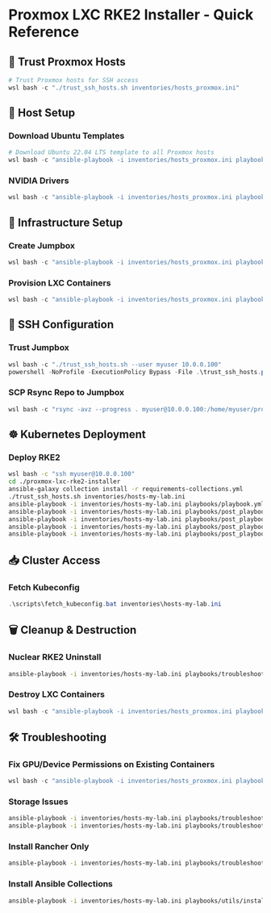 # Proxmox LXC RKE2 Installer - Quick Reference

## 🔐 Trust Proxmox Hosts

```Powershell
# Trust Proxmox hosts for SSH access
wsl bash -c "./trust_ssh_hosts.sh inventories/hosts_proxmox.ini"
```

## 🔧 Host Setup

### Download Ubuntu Templates
```Powershell
# Download Ubuntu 22.04 LTS template to all Proxmox hosts
wsl bash -c "ansible-playbook -i inventories/hosts_proxmox.ini playbooks/proxmox-template-download-ubuntu2204.yml"
```

### NVIDIA Drivers
```Powershell
wsl bash -c "ansible-playbook -i inventories/hosts_proxmox.ini playbooks/proxmox-nvidia-driver-install.yml -e nvidia_driver_version=580.82.07"
```

## 🚀 Infrastructure Setup

### Create Jumpbox
```Powershell
wsl bash -c "ansible-playbook -i inventories/hosts_proxmox.ini playbooks/proxmox-provision.yml -e lxc_map_file=proxmox-vars/lxc_map_my_lab.yml"
```

### Provision LXC Containers
```Powershell
wsl bash -c "ansible-playbook -i inventories/hosts_proxmox.ini playbooks/proxmox-provision.yml -e lxc_map_file=proxmox-vars/lxc_map_my_lab.yml"
```

## 🔐 SSH Configuration

### Trust Jumpbox
```Powershell
wsl bash -c "./trust_ssh_hosts.sh --user myuser 10.0.0.100"
powershell -NoProfile -ExecutionPolicy Bypass -File .\trust_ssh_hosts.ps1 --user myuser 10.0.0.100
```

### SCP Rsync Repo to Jumpbox
```Powershell
wsl bash -c "rsync -avz --progress . myuser@10.0.0.100:/home/myuser/proxmox-lxc-rke2-installer"
```

## ☸️ Kubernetes Deployment

### Deploy RKE2
```bash
wsl bash -c "ssh myuser@10.0.0.100"
cd ./proxmox-lxc-rke2-installer
ansible-galaxy collection install -r requirements-collections.yml
./trust_ssh_hosts.sh inventories/hosts-my-lab.ini
ansible-playbook -i inventories/hosts-my-lab.ini playbooks/playbook.yml
ansible-playbook -i inventories/hosts-my-lab.ini playbooks/post_playbook_tools.yml
ansible-playbook -i inventories/hosts-my-lab.ini playbooks/post_playbook_helm_repos.yml
ansible-playbook -i inventories/hosts-my-lab.ini playbooks/post_playbook_simple_storage_test.yml
ansible-playbook -i inventories/hosts-my-lab.ini playbooks/post_playbook_domain_ssl_config.yml -e domain=example.com
```

## 📥 Cluster Access

### Fetch Kubeconfig
```powershell
.\scripts\fetch_kubeconfig.bat inventories\hosts-my-lab.ini
```

## 🗑️ Cleanup & Destruction

### Nuclear RKE2 Uninstall
```bash
ansible-playbook -i inventories/hosts-my-lab.ini playbooks/troubleshooting/rke2_nuclear_uninstall.yml -e skip_confirmation=true
```

### Destroy LXC Containers
```powershell
wsl bash -c "ansible-playbook -i inventories/hosts_proxmox.ini playbooks/proxmox-destroy.yml -e lxc_map_file=proxmox-vars/lxc_map_my_lab.yml"
```

## 🛠️ Troubleshooting

### Fix GPU/Device Permissions on Existing Containers
```powershell
wsl bash -c "ansible-playbook -i inventories/hosts_proxmox.ini playbooks/proxmox-lxc-fix-gpu-devices.yml -e lxc_map_file=proxmox-vars/lxc_map_my_lab.yml"
```

### Storage Issues
```bash
ansible-playbook -i inventories/hosts-my-lab.ini playbooks/troubleshooting/fix_storage.yml
ansible-playbook -i inventories/hosts-my-lab.ini playbooks/troubleshooting/simple_storage_test.yml
```

### Install Rancher Only
```bash
ansible-playbook -i inventories/hosts-my-lab.ini playbooks/troubleshooting/install_rancher_only.yml
```

### Install Ansible Collections
```bash
ansible-playbook -i inventories/hosts-my-lab.ini playbooks/utils/install-ansible-collections.yml
```
